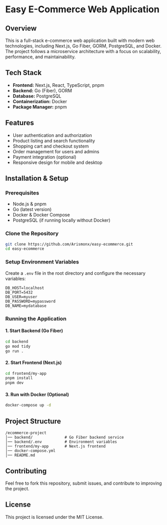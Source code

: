 # Easy E-Commerce Web Application

## Overview

This is a full-stack e-commerce web application built with modern web technologies, including Next.js, Go Fiber, GORM, PostgreSQL, and Docker. The project follows a microservice architecture with a focus on scalability, performance, and maintainability.

## Tech Stack

- **Frontend:** Next.js, React, TypeScript, pnpm
- **Backend:** Go (Fiber), GORM
- **Database:** PostgreSQL
- **Containerization:** Docker
- **Package Manager:** pnpm

## Features

- User authentication and authorization
- Product listing and search functionality
- Shopping cart and checkout system
- Order management for users and admins
- Payment integration (optional)
- Responsive design for mobile and desktop

## Installation & Setup

### Prerequisites

- Node.js & pnpm
- Go (latest version)
- Docker & Docker Compose
- PostgreSQL (if running locally without Docker)

### Clone the Repository

```sh
git clone https://github.com/Arismonx/easy-ecommerce.git
cd easy-ecommerce
```

### Setup Environment Variables

Create a `.env` file in the root directory and configure the necessary variables:

```env
DB_HOST=localhost
DB_PORT=5432
DB_USER=myuser
DB_PASSWORD=mypassword
DB_NAME=mydatabase
```

### Running the Application

#### 1. Start Backend (Go Fiber)

```sh
cd backend
go mod tidy
go run .
```

#### 2. Start Frontend (Next.js)

```sh
cd frontend/my-app  
pnpm install
pnpm dev
```

#### 3. Run with Docker (Optional)

```sh
docker-compose up -d
```

## Project Structure

```
/ecommerce-project
│── backend/              # Go Fiber backend service
│── backend/.env          # Environment variables
│── frontend/my-app       # Next.js frontend
│── docker-compose.yml
│── README.md
```

## Contributing

Feel free to fork this repository, submit issues, and contribute to improving the project.

## License

This project is licensed under the MIT License.

